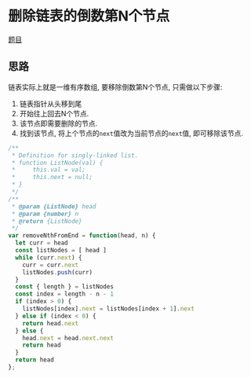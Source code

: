 # 删除链表的倒数第N个节点

[题目](https://leetcode-cn.com/problems/remove-nth-node-from-end-of-list/)

## 思路

链表实际上就是一维有序数组, 要移除倒数第N个节点, 只需做以下步骤:

1. 链表指针从头移到尾
2. 开始往上回去N个节点.
3. 该节点即需要删除的节点.
4. 找到该节点, 将上个节点的`next`值改为当前节点的`next`值, 即可移除该节点.

```javascript
/**
 * Definition for singly-linked list.
 * function ListNode(val) {
 *     this.val = val;
 *     this.next = null;
 * }
 */
/**
 * @param {ListNode} head
 * @param {number} n
 * @return {ListNode}
 */
var removeNthFromEnd = function(head, n) {
  let curr = head
  const listNodes = [ head ]
  while (curr.next) {
    curr = curr.next
    listNodes.push(curr)
  }
  const { length } = listNodes
  const index = length - n - 1
  if (index > 0) {
    listNodes[index].next = listNodes[index + 1].next
  } else if (index < 0) {
    return head.next
  } else {
    head.next = head.next.next
    return head
  }
  return head
};
```